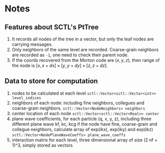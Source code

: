 # Notes

## Features about SCTL's PtTree

1. It records all nodes of the tree in a vector, but only the leaf nodes are carrying messages.
2. Only neighbors of the same level are recorded. Coarse-grain neighbors are recorded as `-1`, one need to check their parent node.
3. If the coords recovered from the Morton code are $(x, y, z)$, then range of the node is $[x, x + dx] \times [y, y + dy] \times [z, z + dz]$.

## Data to store for computation

1. nodes to be calculated at each level `sctl::Vector<sctl::Vector<int>> level_indices`
2. neighbors of each node: including fine neighbors, collegues and coarse-grain neighbors. `sctl::Vector<NodeNeighbors> neighbors`
3. center location of each node `sctl::Vector<sctl::Vector<Real>> center`
4. plane wave coefficients, for each particle (q, x, y, z), including three different plane wave kf, kc, kcg if the node have fine, coarse-grain and collegue neighbors, calculate array of exp(ikx), exp(iky) and exp(ikz) `sctl::Vector<NodePlaneWaveCoeffs> plane_wave_coeffs`
5. interaction matrix for each level, three dimensional array of size (2 nf + 1)^3, simply stored as vectors